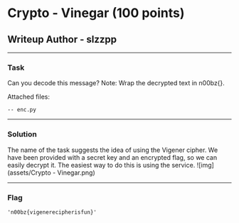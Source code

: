 # Crypto - Vinegar (100 points)
## Writeup Author - slzzpp

---
### Task
Can you decode this message? Note: Wrap the decrypted text in n00bz{}.

Attached files:
```
-- enc.py
```

---
### Solution
The name of the task suggests the idea of using the Vigener cipher. We have been provided with a secret key and an encrypted flag, so we can easily decrypt it. The easiest way to do this is using the service.
![img](assets/Crypto - Vinegar.png)

---
### Flag

```
'n00bz{vigenerecipherisfun}'
```
